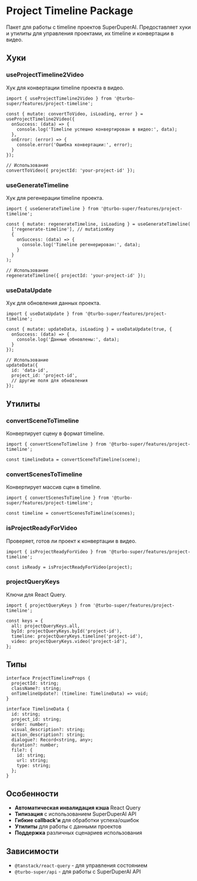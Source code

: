 # Project Timeline Package

Пакет для работы с timeline проектов SuperDuperAI. Предоставляет хуки и утилиты для управления проектами, их timeline и конвертации в видео.

## Хуки

### useProjectTimeline2Video
Хук для конвертации timeline проекта в видео.

```tsx
import { useProjectTimeline2Video } from '@turbo-super/features/project-timeline';

const { mutate: convertToVideo, isLoading, error } = useProjectTimeline2Video({
  onSuccess: (data) => {
    console.log('Timeline успешно конвертирован в видео:', data);
  },
  onError: (error) => {
    console.error('Ошибка конвертации:', error);
  }
});

// Использование
convertToVideo({ projectId: 'your-project-id' });
```

### useGenerateTimeline
Хук для регенерации timeline проекта.

```tsx
import { useGenerateTimeline } from '@turbo-super/features/project-timeline';

const { mutate: regenerateTimeline, isLoading } = useGenerateTimeline(
  ['regenerate-timeline'], // mutationKey
  {
    onSuccess: (data) => {
      console.log('Timeline регенерирован:', data);
    }
  }
);

// Использование
regenerateTimeline({ projectId: 'your-project-id' });
```

### useDataUpdate
Хук для обновления данных проекта.

```tsx
import { useDataUpdate } from '@turbo-super/features/project-timeline';

const { mutate: updateData, isLoading } = useDataUpdate(true, {
  onSuccess: (data) => {
    console.log('Данные обновлены:', data);
  }
});

// Использование
updateData({
  id: 'data-id',
  project_id: 'project-id',
  // другие поля для обновления
});
```

## Утилиты

### convertSceneToTimeline
Конвертирует сцену в формат timeline.

```tsx
import { convertSceneToTimeline } from '@turbo-super/features/project-timeline';

const timelineData = convertSceneToTimeline(scene);
```

### convertScenesToTimeline
Конвертирует массив сцен в timeline.

```tsx
import { convertScenesToTimeline } from '@turbo-super/features/project-timeline';

const timeline = convertScenesToTimeline(scenes);
```

### isProjectReadyForVideo
Проверяет, готов ли проект к конвертации в видео.

```tsx
import { isProjectReadyForVideo } from '@turbo-super/features/project-timeline';

const isReady = isProjectReadyForVideo(project);
```

### projectQueryKeys
Ключи для React Query.

```tsx
import { projectQueryKeys } from '@turbo-super/features/project-timeline';

const keys = {
  all: projectQueryKeys.all,
  byId: projectQueryKeys.byId('project-id'),
  timeline: projectQueryKeys.timeline('project-id'),
  video: projectQueryKeys.video('project-id'),
};
```

## Типы

```tsx
interface ProjectTimelineProps {
  projectId: string;
  className?: string;
  onTimelineUpdate?: (timeline: TimelineData) => void;
}

interface TimelineData {
  id: string;
  project_id: string;
  order: number;
  visual_description?: string;
  action_description?: string;
  dialogue?: Record<string, any>;
  duration?: number;
  file?: {
    id: string;
    url: string;
    type: string;
  };
}
```

## Особенности

- **Автоматическая инвалидация кэша** React Query
- **Типизация** с использованием SuperDuperAI API
- **Гибкие callback'и** для обработки успеха/ошибок
- **Утилиты** для работы с данными проектов
- **Поддержка** различных сценариев использования

## Зависимости

- `@tanstack/react-query` - для управления состоянием
- `@turbo-super/api` - для работы с SuperDuperAI API










